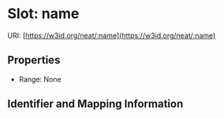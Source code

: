 # Slot: name

URI: [https://w3id.org/neat/:name](https://w3id.org/neat/:name)



<!-- no inheritance hierarchy -->


## Properties

 * Range: None



## Identifier and Mapping Information





